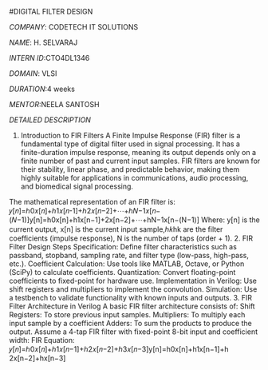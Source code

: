 #DIGITAL FILTER DESIGN

*COMPANY*: CODETECH IT SOLUTIONS

*NAME*: H. SELVARAJ

*INTERN ID*:CTO4DL1346

*DOMAIN*: VLSI

*DURATION*:4 weeks

*MENTOR*:NEELA SANTOSH

*DETAILED DESCRIPTION*

1. Introduction to FIR Filters
A Finite Impulse Response (FIR) filter is a fundamental type of digital filter used in signal processing. It has a finite-duration impulse response, meaning its output depends only on a finite number of past and current input samples. FIR filters are known for their stability, linear phase, and predictable behavior, making them highly suitable for applications in communications, audio processing, and biomedical signal processing.

The mathematical representation of an FIR filter is:
𝑦[𝑛]=ℎ0𝑥[𝑛]+ℎ1𝑥[𝑛-1]+ℎ2𝑥[𝑛−2]+⋯+ℎ𝑁−1𝑥[𝑛−(𝑁−1)]y[n]=h0x[n]+h1x[n−1]+2x[n−2]+⋯+hN−1​x[n−(N−1)]
Where:
y[n] is the current output,
x[n] is the current input sample,ℎ𝑘hk
  are the filter coefficients (impulse response),
N is the number of taps (order + 1).
2. FIR Filter Design Steps
Specification: Define filter characteristics such as passband, stopband, sampling rate, and filter type (low-pass, high-pass, etc.).
Coefficient Calculation: Use tools like MATLAB, Octave, or Python (SciPy) to calculate coefficients.
Quantization: Convert floating-point coefficients to fixed-point for hardware use.
Implementation in Verilog: Use shift registers and multipliers to implement the convolution.
Simulation: Use a testbench to validate functionality with known inputs and outputs.
3. FIR Filter Architecture in Verilog
A basic FIR filter architecture consists of:
Shift Registers: To store previous input samples.
Multipliers: To multiply each input sample by a coefficient
Adders: To sum the products to produce the output.
Assume a 4-tap FIR filter with fixed-point 8-bit input and coefficient width:
FIR Equation:
𝑦[𝑛]=ℎ0𝑥[𝑛]+ℎ1𝑥[𝑛−1]+ℎ2𝑥[𝑛−2]+ℎ3𝑥[𝑛−3]y[n]=h0x[n]+h1x[n−1]+h 
2x[n−2]+h​x[n−3]
